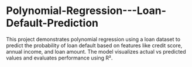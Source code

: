 # Polynomial-Regression---Loan-Default-Prediction
This project demonstrates polynomial regression using a loan dataset to predict the probability of loan default based on features like credit score, annual income, and loan amount. The model visualizes actual vs predicted values and evaluates performance using R².

